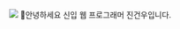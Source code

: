 <img src="https://capsule-render.vercel.app/api?type=slice&color=auto&height=300&section=header&text=🤚안녕하세요 신입 웹 프로그래머 진건우입니다.%20render&fontSize=90" />
🤚안녕하세요 신입 웹 프로그래머 진건우입니다.
